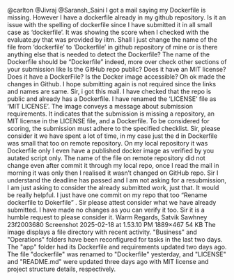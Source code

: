 @carlton @Jivraj @Saransh_Saini I got a mail saying my Dockerfile is missing. However I have a dockerfile already in my github repository. Is it an issue with the spelling of dockerfile since I have submitted it in all small case as ‘dockerfile’. It was showing the score when I checked with the evaluate.py that was provided by iitm. Shall I just change the name of the file from ‘dockerfile’ to ‘Dockerfile’ in github repository of mine or is there anything else that is needed to detect the Dockerfile?
The name of the Dockerfile should be “Dockerfile” indeed, more over check other sections of your submission like Is the GitHub repo public? Does it have an MIT license? Does it have a DockerFile? Is the Docker image accessible?
Oh ok made the changes in Github. I hope submitting again is not required since the links and names are same.
Sir, i got this mail. I have checked that the repo is public and already has a Dockerfile. I have renamed the ‘LICENSE’ file as ‘MIT LICENSE’.
The image conveys a message about submission requirements. It indicates that the submission is missing a repository, an MIT license in the LICENSE file, and a Dockerfile. To be considered for scoring, the submission must adhere to the specified checklist.
Sir, please consider it we have spent a lot of time, in my case just the d in Dockerfile was small that too on remote repository. On my local repository it was Dockerfile only I even have a published docker image as verified by you autated script only. The name of the file on remote repository did not change even after commit it through my local repo, once I read the mail in morning it was only then I realised it wasn’t changed on GitHub repo. Sir I understand the deadline has passed and I am not asking for a resubmission, I am just asking to consider the already submitted work, just that. It would be really helpful. I just have one commit on my repo that too “Rename dockerfile to Dokerfile” . Sir please attest consider what we have already submitted. I have made no changes as you can verify it too. Sir it is a humble request to please consider it. Warm Regards, Satvik Sawhney 23f2003680 Screenshot 2025-02-18 at 1.53.10 PM 1889×467 54 KB
The image displays a file directory with recent activity. "Business" and "Operations" folders have been reconfigured for tasks in the last two days. The "app" folder had its Dockerfile and requirements updated two days ago. The file "dockerfile" was renamed to "Dockerfile" yesterday, and "LICENSE" and "README.md" were updated three days ago with MIT license and project structure details, respectively.
